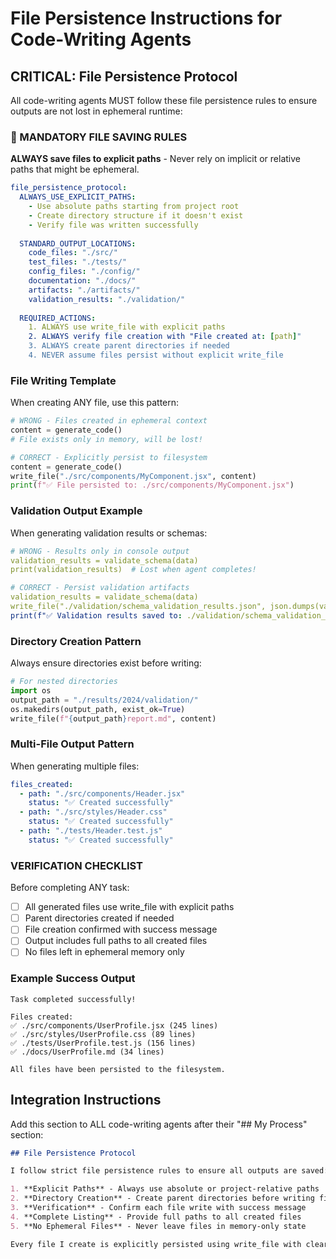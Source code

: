 # File Persistence Instructions for Code-Writing Agents

## CRITICAL: File Persistence Protocol

All code-writing agents MUST follow these file persistence rules to ensure outputs are not lost in ephemeral runtime:

### 🚨 MANDATORY FILE SAVING RULES

**ALWAYS save files to explicit paths** - Never rely on implicit or relative paths that might be ephemeral.

```yaml
file_persistence_protocol:
  ALWAYS_USE_EXPLICIT_PATHS:
    - Use absolute paths starting from project root
    - Create directory structure if it doesn't exist
    - Verify file was written successfully
    
  STANDARD_OUTPUT_LOCATIONS:
    code_files: "./src/"
    test_files: "./tests/"
    config_files: "./config/"
    documentation: "./docs/"
    artifacts: "./artifacts/"
    validation_results: "./validation/"
    
  REQUIRED_ACTIONS:
    1. ALWAYS use write_file with explicit paths
    2. ALWAYS verify file creation with "File created at: [path]"
    3. ALWAYS create parent directories if needed
    4. NEVER assume files persist without explicit write_file
```

### File Writing Template

When creating ANY file, use this pattern:

```python
# WRONG - Files created in ephemeral context
content = generate_code()
# File exists only in memory, will be lost!

# CORRECT - Explicitly persist to filesystem
content = generate_code()
write_file("./src/components/MyComponent.jsx", content)
print(f"✅ File persisted to: ./src/components/MyComponent.jsx")
```

### Validation Output Example

When generating validation results or schemas:

```yaml
# WRONG - Results only in console output
validation_results = validate_schema(data)
print(validation_results)  # Lost when agent completes!

# CORRECT - Persist validation artifacts
validation_results = validate_schema(data)
write_file("./validation/schema_validation_results.json", json.dumps(validation_results))
print(f"✅ Validation results saved to: ./validation/schema_validation_results.json")
```

### Directory Creation Pattern

Always ensure directories exist before writing:

```python
# For nested directories
import os
output_path = "./results/2024/validation/"
os.makedirs(output_path, exist_ok=True)
write_file(f"{output_path}report.md", content)
```

### Multi-File Output Pattern

When generating multiple files:

```yaml
files_created:
  - path: "./src/components/Header.jsx"
    status: "✅ Created successfully"
  - path: "./src/styles/Header.css"
    status: "✅ Created successfully"
  - path: "./tests/Header.test.js"
    status: "✅ Created successfully"
```

### VERIFICATION CHECKLIST

Before completing ANY task:
- [ ] All generated files use write_file with explicit paths
- [ ] Parent directories created if needed
- [ ] File creation confirmed with success message
- [ ] Output includes full paths to all created files
- [ ] No files left in ephemeral memory only

### Example Success Output

```
Task completed successfully!

Files created:
✅ ./src/components/UserProfile.jsx (245 lines)
✅ ./src/styles/UserProfile.css (89 lines)
✅ ./tests/UserProfile.test.js (156 lines)
✅ ./docs/UserProfile.md (34 lines)

All files have been persisted to the filesystem.
```

## Integration Instructions

Add this section to ALL code-writing agents after their "## My Process" section:

```markdown
## File Persistence Protocol

I follow strict file persistence rules to ensure all outputs are saved:

1. **Explicit Paths** - Always use absolute or project-relative paths
2. **Directory Creation** - Create parent directories before writing files
3. **Verification** - Confirm each file write with success message
4. **Complete Listing** - Provide full paths to all created files
5. **No Ephemeral Files** - Never leave files in memory-only state

Every file I create is explicitly persisted using write_file with clear path confirmation.
```

